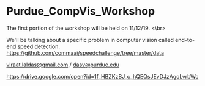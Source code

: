 # Purdue_CompVis_Workshop
The first portion of the workshop will be held on 11/12/19. <\br>

We'll be talking about a specific problem in computer vision called end-to-end speed detection. 
https://github.com/commaai/speedchallenge/tree/master/data

viraat.laldas@gmail.com / dasv@purdue.edu


https://drive.google.com/open?id=1f_HBZKzBJ_c_hQEQsJEvDJzAgoLvrbWc
